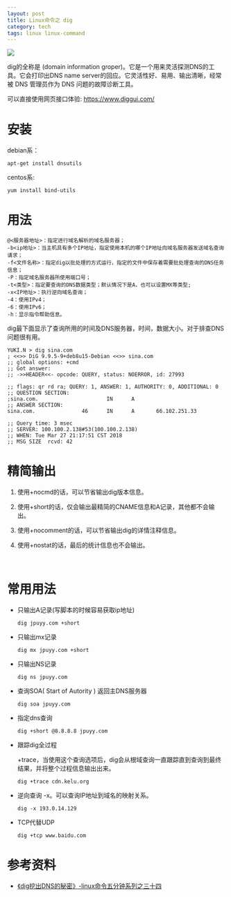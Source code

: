```yaml
---
layout: post
title: Linux命令之 dig
category: tech
tags: linux linux-command
---
```

![](https://cdn.kelu.org/blog/tags/linux.jpg)



dig的全称是 (domain information groper)。它是一个用来灵活探测DNS的工具。它会打印出DNS name server的回应。它灵活性好、易用、输出清晰，经常被 DNS 管理员作为 DNS 问题的故障诊断工具。

可以直接使用网页接口体验: <https://www.diggui.com/>

# 安装

debian系：

```
apt-get install dnsutils
```

centos系:

```
yum install bind-utils
```

# 用法

```
@<服务器地址>：指定进行域名解析的域名服务器；
-b<ip地址>：当主机具有多个IP地址，指定使用本机的哪个IP地址向域名服务器发送域名查询请求；
-f<文件名称>：指定dig以批处理的方式运行，指定的文件中保存着需要批处理查询的DNS任务信息；
-P：指定域名服务器所使用端口号；
-t<类型>：指定要查询的DNS数据类型；默认情况下是A，也可以设置MX等类型;
-x<IP地址>：执行逆向域名查询；
-4：使用IPv4；
-6：使用IPv6；
-h：显示指令帮助信息。
```

dig最下面显示了查询所用的时间及DNS服务器，时间，数据大小。对于排查DNS问题很有用。


```
YUKI.N > dig sina.com
; <<>> DiG 9.9.5-9+deb8u15-Debian <<>> sina.com
;; global options: +cmd
;; Got answer:
;; ->>HEADER<<- opcode: QUERY, status: NOERROR, id: 27993

;; flags: qr rd ra; QUERY: 1, ANSWER: 1, AUTHORITY: 0, ADDITIONAL: 0
;; QUESTION SECTION:
;sina.com.                      IN      A
;; ANSWER SECTION:
sina.com.               46      IN      A       66.102.251.33

;; Query time: 3 msec
;; SERVER: 100.100.2.138#53(100.100.2.138)
;; WHEN: Tue Mar 27 21:17:51 CST 2018
;; MSG SIZE  rcvd: 42
```

# 精简输出

1. 使用+nocmd的话，可以节省输出dig版本信息。

2. 使用+short的话，仅会输出最精简的CNAME信息和A记录，其他都不会输出。

3. 使用+nocomment的话，可以节省输出dig的详情注释信息。

4. 使用+nostat的话，最后的统计信息也不会输出。

   ​

# 常用用法

* 只输出A记录(写脚本的时候容易获取ip地址)

  ```
  dig jpuyy.com +short
  ```


* 只输出mx记录

  ```
  dig mx jpuyy.com +short
  ```


* 只输出NS记录

  ```
  dig ns jpuyy.com
  ```


* 查询SOA( Start of Autority ) 返回主DNS服务器

  ```
  dig soa jpuyy.com
  ```


* 指定dns查询

  ```
  dig +short @8.8.8.8 jpuyy.com
  ```

* 跟踪dig全过程

  +trace，当使用这个查询选项后，dig会从根域查询一直跟踪直到查询到最终结果，并将整个过程信息输出出来。

  ```
  dig +trace cdn.kelu.org
  ```

* 逆向查询 -x。可以查询IP地址到域名的映射关系。

  ```
  dig -x 193.0.14.129
  ```

* TCP代替UDP

  ```
  dig +tcp www.baidu.com
  ```


# 参考资料

* [《dig挖出DNS的秘密》-linux命令五分钟系列之三十四](http://roclinux.cn/?p=2449)

